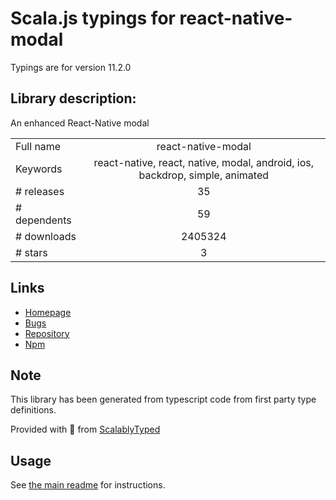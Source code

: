
# Scala.js typings for react-native-modal

Typings are for version 11.2.0

## Library description:
An enhanced React-Native modal

|                    |                 |
| ------------------ | :-------------: |
| Full name          | react-native-modal |
| Keywords           | react-native, react, native, modal, android, ios, backdrop, simple, animated |
| # releases         | 35 |
| # dependents       | 59 |
| # downloads        | 2405324 |
| # stars            | 3 |

## Links
- [Homepage](https://github.com/react-native-community/react-native-modal)
- [Bugs](https://github.com/react-native-community/react-native-modal/issues)
- [Repository](https://github.com/react-native-community/react-native-modal)
- [Npm](https://www.npmjs.com/package/react-native-modal)
    


## Note
This library has been generated from typescript code from first party type definitions.

Provided with :purple_heart: from [ScalablyTyped](https://github.com/oyvindberg/ScalablyTyped)

## Usage
See [the main readme](../../readme.md) for instructions.


